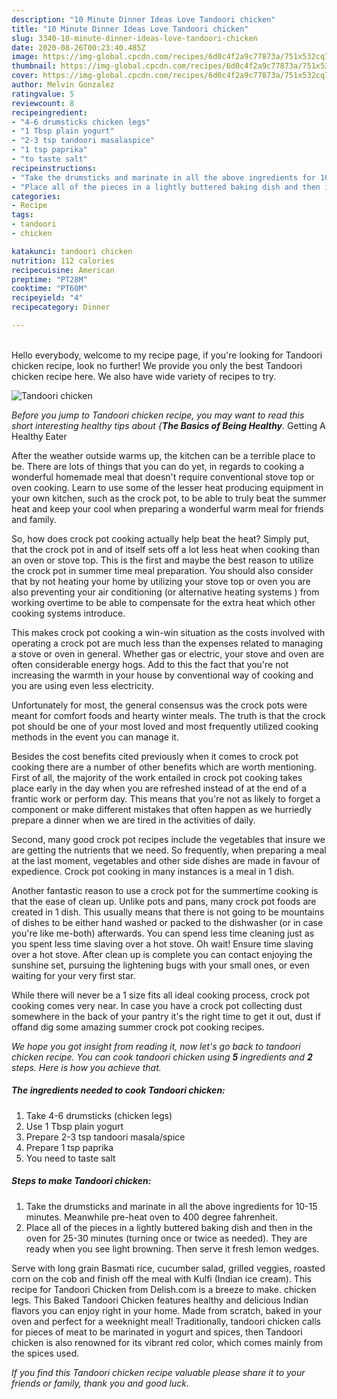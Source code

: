 ```yaml
---
description: "10 Minute Dinner Ideas Love Tandoori chicken"
title: "10 Minute Dinner Ideas Love Tandoori chicken"
slug: 3340-10-minute-dinner-ideas-love-tandoori-chicken
date: 2020-08-26T00:23:40.485Z
image: https://img-global.cpcdn.com/recipes/6d0c4f2a9c77873a/751x532cq70/tandoori-chicken-recipe-main-photo.jpg
thumbnail: https://img-global.cpcdn.com/recipes/6d0c4f2a9c77873a/751x532cq70/tandoori-chicken-recipe-main-photo.jpg
cover: https://img-global.cpcdn.com/recipes/6d0c4f2a9c77873a/751x532cq70/tandoori-chicken-recipe-main-photo.jpg
author: Melvin Gonzalez
ratingvalue: 5
reviewcount: 8
recipeingredient:
- "4-6 drumsticks chicken legs"
- "1 Tbsp plain yogurt"
- "2-3 tsp tandoori masalaspice"
- "1 tsp paprika"
- "to taste salt"
recipeinstructions:
- "Take the drumsticks and marinate in all the above ingredients for 10-15 minutes. Meanwhile pre-heat oven to 400 degree fahrenheit."
- "Place all of the pieces in a lightly buttered baking dish and then in the oven for 25-30 minutes (turning once or twice as needed). They are ready when you see light browning. Then serve it fresh lemon wedges."
categories:
- Recipe
tags:
- tandoori
- chicken

katakunci: tandoori chicken 
nutrition: 112 calories
recipecuisine: American
preptime: "PT28M"
cooktime: "PT60M"
recipeyield: "4"
recipecategory: Dinner

---
```

<br>
Hello everybody, welcome to my recipe page, if you're looking for Tandoori chicken recipe, look no further! We provide you only the best Tandoori chicken recipe here. We also have wide variety of recipes to try.
<br>


![Tandoori chicken](https://img-global.cpcdn.com/recipes/6d0c4f2a9c77873a/751x532cq70/tandoori-chicken-recipe-main-photo.jpg)

<i>Before you jump to Tandoori chicken recipe, you may want to read this short interesting healthy tips about {<strong>The Basics of Being Healthy</strong>.</i>
Getting A Healthy Eater


After the weather outside warms up, the kitchen can be a terrible place to be. There are lots of things that you can do yet, in regards to cooking a wonderful homemade meal that doesn't require conventional stove top or oven cooking. Learn to use some of the lesser heat producing equipment in your own kitchen, such as the crock pot, to be able to truly beat the summer heat and keep your cool when preparing a wonderful warm meal for friends and family.

So, how does crock pot cooking actually help beat the heat? Simply put, that the crock pot in and of itself sets off a lot less heat when cooking than an oven or stove top. This is the first and maybe the best reason to utilize the crock pot in summer time meal preparation. You should also consider that by not heating your home by utilizing your stove top or oven you are also preventing your air conditioning (or alternative heating systems ) from working overtime to be able to compensate for the extra heat which other cooking systems introduce.

This makes crock pot cooking a win-win situation as the costs involved with operating a crock pot are much less than the expenses related to managing a stove or oven in general. Whether gas or electric, your stove and oven are often considerable energy hogs. Add to this the fact that you're not increasing the warmth in your house by conventional way of cooking and you are using even less electricity.

Unfortunately for most, the general consensus was the crock pots were meant for comfort foods and hearty winter meals.  The truth is that the crock pot should be one of your most loved and most frequently utilized cooking methods in the event you can manage it.  



Besides the cost benefits cited previously when it comes to crock pot cooking there are a number of other benefits which are worth mentioning. First of all, the majority of the work entailed in crock pot cooking takes place early in the day when you are refreshed instead of at the end of a frantic work or perform day. This means that you're not as likely to forget a component or make different mistakes that often happen as we hurriedly prepare a dinner when we are tired in the activities of daily.

Second, many good crock pot recipes include the vegetables that insure we are getting the nutrients that we need. So frequently, when preparing a meal at the last moment, vegetables and other side dishes are made in favour of expedience. Crock pot cooking in many instances is a meal in 1 dish.

Another fantastic reason to use a crock pot for the summertime cooking is that the ease of clean up.  Unlike pots and pans, many crock pot foods are created in 1 dish. This usually means that there is not going to be mountains of dishes to be either hand washed or packed to the dishwasher (or in case you're like me-both) afterwards. You can spend less time cleaning just as you spent less time slaving over a hot stove. Oh wait! Ensure time slaving over a hot stove. After clean up is complete you can contact enjoying the sunshine set, pursuing the lightening bugs with your small ones, or even waiting for your very first star.

While there will never be a 1 size fits all ideal cooking process, crock pot cooking comes very near. In case you have a crock pot collecting dust somewhere in the back of your pantry it's the right time to get it out, dust if offand dig some amazing summer crock pot cooking recipes.


<i>We hope you got insight from reading it, now let's go back to tandoori chicken recipe. You can cook tandoori chicken using <strong>5</strong> ingredients and <strong>2</strong> steps. Here is how you achieve that.
</i>

##### The ingredients needed to cook Tandoori chicken:

1. Take 4-6 drumsticks (chicken legs)
1. Use 1 Tbsp plain yogurt
1. Prepare 2-3 tsp tandoori masala/spice
1. Prepare 1 tsp paprika
1. You need to taste salt


##### Steps to make Tandoori chicken:

1. Take the drumsticks and marinate in all the above ingredients for 10-15 minutes. Meanwhile pre-heat oven to 400 degree fahrenheit.
1. Place all of the pieces in a lightly buttered baking dish and then in the oven for 25-30 minutes (turning once or twice as needed). They are ready when you see light browning. Then serve it fresh lemon wedges.


Serve with long grain Basmati rice, cucumber salad, grilled veggies, roasted corn on the cob and finish off the meal with Kulfi (Indian ice cream). This recipe for Tandoori Chicken from Delish.com is a breeze to make. chicken legs. This Baked Tandoori Chicken features healthy and delicious Indian flavors you can enjoy right in your home. Made from scratch, baked in your oven and perfect for a weeknight meal! Traditionally, tandoori chicken calls for pieces of meat to be marinated in yogurt and spices, then Tandoori chicken is also renowned for its vibrant red color, which comes mainly from the spices used. 

<i>If you find this Tandoori chicken recipe valuable please share it to your friends or family, thank you and good luck.</i>
